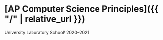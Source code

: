 # [AP Computer Science Principles]({{ "/" | relative_url }})

University Laboratory School\\
2020–2021
